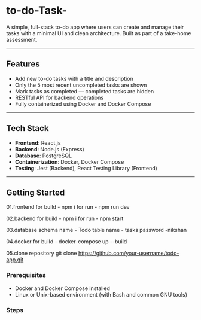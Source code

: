 # to-do-Task-


A simple, full-stack to-do app where users can create and manage their tasks with a minimal UI and clean architecture. Built as part of a take-home assessment.

---

## Features

- Add new to-do tasks with a title and description
- Only the 5 most recent uncompleted tasks are shown
- Mark tasks as completed — completed tasks are hidden
- RESTful API for backend operations
- Fully containerized using Docker and Docker Compose

---

## Tech Stack

- **Frontend**: React.js
- **Backend**: Node.js (Express)
- **Database**: PostgreSQL
- **Containerization**: Docker, Docker Compose
- **Testing**: Jest (Backend), React Testing Library (Frontend)

---

## Getting Started

01.frontend
for build - npm i
for run - npm run dev

02.backend 
for build - npm i
for run - npm start

03.database schema
name - Todo
table name - tasks
password -nikshan

04.docker
for build - docker-compose up --build


05.clone repository
git clone https://github.com/your-username/todo-app.git



### Prerequisites

- Docker and Docker Compose installed
- Linux or Unix-based environment (with Bash and common GNU tools)

### Steps


